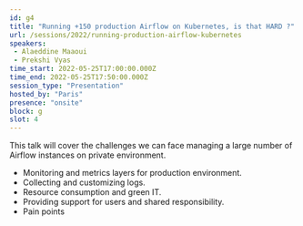 ```yaml
---
id: g4
title: "Running +150 production Airflow on Kubernetes, is that HARD ?"
url: /sessions/2022/running-production-airflow-kubernetes
speakers:
 - Alaeddine Maaoui
 - Prekshi Vyas
time_start: 2022-05-25T17:00:00.000Z
time_end: 2022-05-25T17:50:00.000Z
session_type: "Presentation"
hosted_by: "Paris"
presence: "onsite"
block: g
slot: 4
---
```


This talk will cover the challenges we can face managing a large number of Airflow instances on private environment.
  * Monitoring and metrics layers for production environment.
  * Collecting and customizing logs.
  * Resource consumption and green IT.
  * Providing support for users and shared responsibility.
  * Pain points
